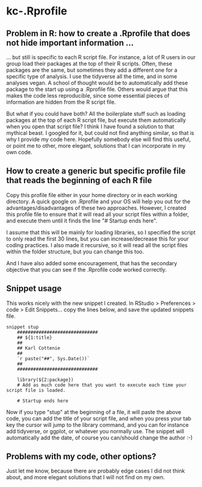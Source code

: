 # kc-.Rprofile

## Problem in R: how to create a .Rprofile that does not hide important information ...

... but still is specific to each R script file. For instance, a lot of R users in our group load their packages at the top of their R scripts. Often, these packages are the same, but sometimes they add a different one for a specific type of analysis. I use the tidyverse all the time, and in some analyses vegan. A school of thought would be to automatically add these package to the start up using a .Rprofile file. Others would argue that this makes the code less reproducible, since some essential pieces of information are hidden from the R script file.

But what if you could have both? All the boilerplate stuff such as loading packages at the top of each R script file, but execute them automatically when you open that script file? I think I have found a solution to that mythical beast. I googled for it, but could not find anything similar, so that is why I provide my code here. Hopefully somebody else will find this useful, or point me to other, more elegant, solutions that I can incorporate in  my own code.

## How to create a generic but specific profile file that reads the beginning of each R file
Copy this profile file either in your home directory or in each working directory. A quick google on .Rprofile and your OS will help you out for the advantages/disadvantages of these two approaches. However, I created this profile file to ensure that it will read all your script files within a folder, and execute them until it finds the line "# Startup ends here".

I assume that this will be mainly for loading libraries, so I specified the script to only read the first 30 lines, but you can increase/decrease this for your coding practices. I also made it recursive, so it will read all the script files within the folder structure, but you can change this too.

And I have also added some encouragement, that has the secondary objective that you can see if the .Rprofile code worked correctly.

## Snippet usage

This works nicely with the new snippet I created. In RStudio > Preferences > code > Edit Snippets... copy the lines below, and save the updated snippets file.

```
snippet stup
	##############################
	## ${1:title}
	##
	## Karl Cottenie
	##
	`r paste("##", Sys.Date())`
	##
	##############################
	
	library(${2:package})
	# Add as much code here that you want to execute each time your script file is loaded.
	
	# Startup ends here
```

  Now if you type "stup" at the beginning of a file, it will paste the above code, you can add the title of your script file, and when you press your tab key the cursor will jump to the library command, and you can for instance add tidyverse, or ggplot, or whatever you normally use. The snippet will automatically add the date, of course you can/should change the author :-)
  
## Problems with my code, other options?

Just let me know, because there are probably edge cases I did not think about, and more elegant solutions that I will not find on my own.
